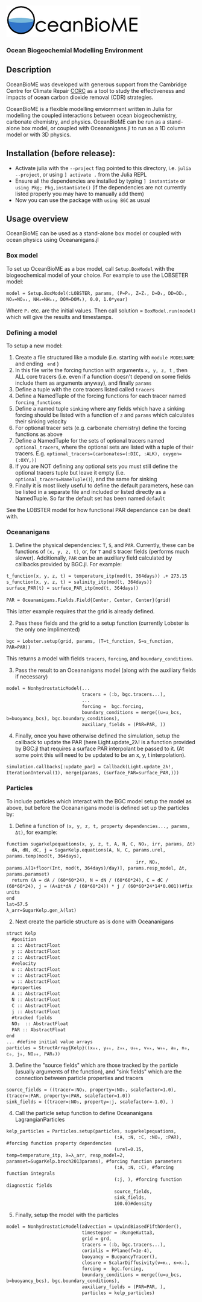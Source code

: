 ![](Logo_text.jpg?raw=true)
### Ocean Biogeochemial Modelling Environment

## Description
OceanBioME was developed with generous support from the Cambridge Centre for Climate Repair [CCRC](https://www.climaterepair.cam.ac.uk) as a tool to study the effectiveness and impacts of ocean carbon dioxide removal (CDR) strategies.

OceanBioME is a flexible modelling enviornment written in Julia for modelling the coupled interactions between ocean biogeochemistry, carbonate chemistry, and physics. OceanBioME can be run as a stand-alone box model, or coupled with Oceananigans.jl to run as a 1D column model or with 3D physics. 

## Installation (before release):

- Activate julia with the `--project` flag pointed to this directory, i.e. `julia --project`, or using `] activate .` from the Julia REPL
- Ensure all the dependencies are installed by typing `] instantiate` or `using Pkg; Pkg,instantiate()` (if the dependencies are not currently listed properly you may have to manually add them)
- Now you can use the package with `using BGC` as usual

## Usage overview
OceanBioME can be used as a stand-alone box model or coupled with ocean physics using Oceananigans.jl

### Box model
To set up OceanBioME as a box model, call `Setup.BoxModel` with the biogeochemical model of your choice. For example to use the LOBSETER model:
``` 
model = Setup.BoxModel(:LOBSTER, params, (P=Pᵢ, Z=Zᵢ, D=Dᵢ, DD=DDᵢ, NO₃=NO₃ᵢ, NH₄=NH₄ᵢ, DOM=DOMᵢ), 0.0, 1.0*year)
``` 
Where `Pᵢ` etc. are the initial values. Then call solution = `BoxModel.run(model)` which will give the results and timestamps.

### Defining a model
To setup a new model:
1.  Create a file structured like a module (i.e. starting with `module MODELNAME`  and ending ` end` )
2. In this file write the forcing function with arguments `x, y, z, t` , then ALL core tracers (i.e. even if a function doesn't depend on some fields include them as arguments anyway), and finally `params` 
3. Define a tuple with the core tracers listed called `tracers` 
4. Define a NamedTuple of the forcing functions for each tracer named `forcing_functions` 
5. Define a named tuple `sinking`  where any fields which have a sinking forcing should be listed with a function of `z`  and `params` which calculates their sinking velocity
6. For optional tracer sets (e.g. carbonate chemistry) define the forcing functions as above
7. Define a NamedTuple for the sets of optional tracers named `optional_tracers`, where the optional sets are listed with a tuple of their tracers. E.g. `optional_tracers=(carbonates=(:DIC, :ALK), oxygen=(:OXY,))`
8. If you are NOT defining any optional sets you must still define the optional tracers tuple but leave it empty (i.e. `optional_tracers=NameTuple()`), and the same for sinking
9. Finally it is most likely useful to define the default parameters, hese can be listed in a separate file and included or listed directly as a NamedTuple. So far the default set has been named `default`     

See the LOBSTER model for how functional PAR dependance can be dealt with.

### Oceananigans

1. Define the physical dependencies: `T`, `S`, and `PAR`. Currently, these can be functions of `(x, y, z, t)`, or, for `T` and `S` tracer fields (performs much slower). Additionally, `PAR` can be an auxiliary field calculated by callbacks provided by BGC.jl. For example:
```
t_function(x, y, z, t) = temperature_itp(mod(t, 364days)) .+ 273.15
s_function(x, y, z, t) = salinity_itp(mod(t, 364days))
surface_PAR(t) = surface_PAR_itp(mod(t, 364days))

PAR = Oceananigans.Fields.Field{Center, Center, Center}(grid)
```
This latter example requires that the grid is already defined.

2. Pass these fields and the grid to a setup function (currently Lobster is the only one implimented)
```
bgc = Lobster.setup(grid, params, (T=t_function, S=s_function, PAR=PAR))
```
This returns a model with fields `tracers`, `forcing`, and `boundary_conditions`.

3. Pass the result to an Oceananigans model (along with the auxiliary fields if necessary)
```
model = NonhydrostaticModel(...
                            tracers = (:b, bgc.tracers...),
                            ...
                            forcing =  bgc.forcing,
                            boundary_conditions = merge((u=u_bcs, b=buoyancy_bcs), bgc.boundary_conditions),
                            auxiliary_fields = (PAR=PAR, ))
```

4. Finally, once you have otherwise defined the simulation, setup the callback to update the PAR (here Light.update_2λ! is a function provided by BGC.jl that requires a surface PAR interpolant be passed to it. (At some point this will need to be updated to be an x, y, t interpolation).
```
simulation.callbacks[:update_par] = Callback(Light.update_2λ!, IterationInterval(1), merge(params, (surface_PAR=surface_PAR,)))

```

### Particles
To include particles which interact with the BGC model setup the model as above, but before the Oceananigans model is defined set up the particles by:

1. Define a function of `(x, y, z, t, property dependencies..., params, Δt)`, for example:
```
function sugarkelpequations(x, y, z, t, A, N, C, NO₃, irr, params, Δt)
  dA, dN, dC, j = SugarKelp.equations(A, N, C, params.urel, params.temp(mod(t, 364days), 
                                                irr, NO₃, params.λ[1+floor(Int, mod(t, 364days)/day)], params.resp_model, Δt, params.paramset)
  return (A = dA / (60*60*24), N = dN / (60*60*24), C = dC / (60*60*24), j = (A+Δt*dA / (60*60*24)) * j / (60*60*24*14*0.001))#fix units
end
lat=57.5
λ_arr=SugarKelp.gen_λ(lat)
```
2. Next create the particle structure as is done with Oceananigans
```
struct Kelp
  #position
  x :: AbstractFloat
  y :: AbstractFloat
  z :: AbstractFloat
  #velocity
  u :: AbstractFloat
  v :: AbstractFloat
  w :: AbstractFloat
  #properties
  A :: AbstractFloat
  N :: AbstractFloat
  C :: AbstractFloat
  j :: AbstractFloat
  #tracked fields
  NO₃  :: AbstractFloat
  PAR :: AbstractFloat
end
... #define initial value arrays
particles = StructArray{Kelp}((x₀ₖ, y₀ₖ, z₀ₖ, u₀ₖ, v₀ₖ, w₀ₖ, a₀, n₀, c₀, j₀, NO₃₀, PAR₀))
```
3. Define the "source fields" which are those tracked by the particle (usually arguments of the function), and "sink fields" which are the connection between particle properties and tracers
```
source_fields = ((tracer=:NO₃, property=:NO₃, scalefactor=1.0), (tracer=:PAR, property=:PAR, scalefactor=1.0))
sink_fields = ((tracer=:NO₃, property=:j, scalefactor=-1.0), )
``` 
4. Call the particle setup function to define Oceananigans LagrangianParticles
``` 
kelp_particles = Particles.setup(particles, sugarkelpequations, 
                                        (:A, :N, :C, :NO₃, :PAR), #forcing function property dependencies
                                        (urel=0.15, temp=temperature_itp, λ=λ_arr, resp_model=2, paramset=SugarKelp.broch2013params), #forcing function parameters
                                        (:A, :N, :C), #forcing function integrals
                                        (:j, ), #forcing function diagnostic fields
                                        source_fields,
                                        sink_fields,
                                        100.0)#density
``` 
5. Finally, setup the model with the particles
``` 
model = NonhydrostaticModel(advection = UpwindBiasedFifthOrder(),
                            timestepper = :RungeKutta3,
                            grid = grd,
                            tracers = (:b, bgc.tracers...),
                            coriolis = FPlane(f=1e-4),
                            buoyancy = BuoyancyTracer(), 
                            closure = ScalarDiffusivity(ν=κₜ, κ=κₜ), 
                            forcing =  bgc.forcing,
                            boundary_conditions = merge((u=u_bcs, b=buoyancy_bcs), bgc.boundary_conditions),
                            auxiliary_fields = (PAR=PAR, ),
                            particles = kelp_particles)
``` 

